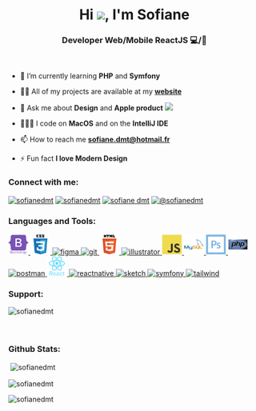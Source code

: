 <h1 align="center">Hi  <img src="https://media.giphy.com/media/hvRJCLFzcasrR4ia7z/giphy.gif" width="40px">,    I'm Sofiane</h1>
<h3 align="center">Developer Web/Mobile ReactJS 💻/📱</h3><br>

- 🌱 I’m currently learning **PHP** and **Symfony**

- 👨‍💻 All of my projects are available at my **[website](https://sofianedmt.github.io/)**

- 💬 Ask me about **Design** and **Apple product** <img src="https://user-images.githubusercontent.com/77084325/185496383-bb817dd3-47a2-482e-bfca-6e7922b81af1.svg" width="10px">

- 👨🏽‍💻 I code on **MacOS** and on the **IntelliJ IDE**

- 📫 How to reach me **sofiane.dmt@hotmail.fr**

- ⚡ Fun fact **I love Modern Design**

<h3 align="left">Connect with me:</h3>
<p align="left">
<a href="https://twitter.com/sofianedmt" target="blank"><img align="center" src="https://raw.githubusercontent.com/rahuldkjain/github-profile-readme-generator/master/src/images/icons/Social/twitter.svg" alt="sofianedmt" height="30" width="40" /></a>
<a href="https://linkedin.com/in/sofianedmt" target="blank"><img align="center" src="https://raw.githubusercontent.com/rahuldkjain/github-profile-readme-generator/master/src/images/icons/Social/linked-in-alt.svg" alt="sofianedmt" height="30" width="40" /></a>
<a href="https://fb.com/sofiane dmt" target="blank"><img align="center" src="https://raw.githubusercontent.com/rahuldkjain/github-profile-readme-generator/master/src/images/icons/Social/facebook.svg" alt="sofiane dmt" height="30" width="40" /></a>
<a href="https://instagram.com/@sofianedmt" target="blank"><img align="center" src="https://raw.githubusercontent.com/rahuldkjain/github-profile-readme-generator/master/src/images/icons/Social/instagram.svg" alt="@sofianedmt" height="30" width="40" /></a>
</p>

<h3 align="left">Languages and Tools:</h3>
<p align="left"> <a href="https://getbootstrap.com" target="_blank" rel="noreferrer"> <img src="https://raw.githubusercontent.com/devicons/devicon/master/icons/bootstrap/bootstrap-plain-wordmark.svg" alt="bootstrap" width="40" height="40"/> </a> <a href="https://www.w3schools.com/css/" target="_blank" rel="noreferrer"> <img src="https://raw.githubusercontent.com/devicons/devicon/master/icons/css3/css3-original-wordmark.svg" alt="css3" width="40" height="40"/> </a> <a href="https://www.figma.com/" target="_blank" rel="noreferrer"> <img src="https://www.vectorlogo.zone/logos/figma/figma-icon.svg" alt="figma" width="40" height="40"/> </a> <a href="https://git-scm.com/" target="_blank" rel="noreferrer"> <img src="https://www.vectorlogo.zone/logos/git-scm/git-scm-icon.svg" alt="git" width="40" height="40"/> </a> <a href="https://www.w3.org/html/" target="_blank" rel="noreferrer"> <img src="https://raw.githubusercontent.com/devicons/devicon/master/icons/html5/html5-original-wordmark.svg" alt="html5" width="40" height="40"/> </a> <a href="https://www.adobe.com/in/products/illustrator.html" target="_blank" rel="noreferrer"> <img src="https://www.vectorlogo.zone/logos/adobe_illustrator/adobe_illustrator-icon.svg" alt="illustrator" width="40" height="40"/> </a> <a href="https://developer.mozilla.org/en-US/docs/Web/JavaScript" target="_blank" rel="noreferrer"> <img src="https://raw.githubusercontent.com/devicons/devicon/master/icons/javascript/javascript-original.svg" alt="javascript" width="40" height="40"/> </a> <a href="https://www.mysql.com/" target="_blank" rel="noreferrer"> <img src="https://raw.githubusercontent.com/devicons/devicon/master/icons/mysql/mysql-original-wordmark.svg" alt="mysql" width="40" height="40"/> </a> <a href="https://www.photoshop.com/en" target="_blank" rel="noreferrer"> <img src="https://raw.githubusercontent.com/devicons/devicon/master/icons/photoshop/photoshop-line.svg" alt="photoshop" width="40" height="40"/> </a> <a href="https://www.php.net" target="_blank" rel="noreferrer"> <img src="https://raw.githubusercontent.com/devicons/devicon/master/icons/php/php-original.svg" alt="php" width="40" height="40"/> </a> <a href="https://postman.com" target="_blank" rel="noreferrer"> <img src="https://www.vectorlogo.zone/logos/getpostman/getpostman-icon.svg" alt="postman" width="40" height="40"/> </a> <a href="https://reactjs.org/" target="_blank" rel="noreferrer"> <img src="https://raw.githubusercontent.com/devicons/devicon/master/icons/react/react-original-wordmark.svg" alt="react" width="40" height="40"/> </a> <a href="https://reactnative.dev/" target="_blank" rel="noreferrer"> <img src="https://reactnative.dev/img/header_logo.svg" alt="reactnative" width="40" height="40"/> </a> <a href="https://www.sketch.com/" target="_blank" rel="noreferrer"> <img src="https://www.vectorlogo.zone/logos/sketchapp/sketchapp-icon.svg" alt="sketch" width="40" height="40"/> </a> <a href="https://symfony.com" target="_blank" rel="noreferrer"> <img src="https://symfony.com/logos/symfony_black_03.svg" alt="symfony" width="40" height="40"/> </a> <a href="https://tailwindcss.com/" target="_blank" rel="noreferrer"> <img src="https://www.vectorlogo.zone/logos/tailwindcss/tailwindcss-icon.svg" alt="tailwind" width="40" height="40"/> </a> </p>

<h3 align="left">Support:</h3>
<p><a href="https://www.buymeacoffee.com/sofianedmt"> <img align="left" src="https://cdn.buymeacoffee.com/buttons/v2/default-yellow.png" height="50" width="210" alt="sofianedmt" /></a></p><br><br><br>

<h3 align="left">Github Stats:</h3>
<p>&nbsp;<img align="center" src="https://github-readme-stats.vercel.app/api?username=sofianedmt&show_icons=true&locale=en" alt="sofianedmt" /></p>

<p><img align="center" src="https://github-readme-streak-stats.herokuapp.com/?user=sofianedmt&" alt="sofianedmt" /></p>

<p><img align="left" src="https://github-readme-stats.vercel.app/api/top-langs?username=sofianedmt&show_icons=true&locale=en&layout=compact" alt="sofianedmt" /></p>
